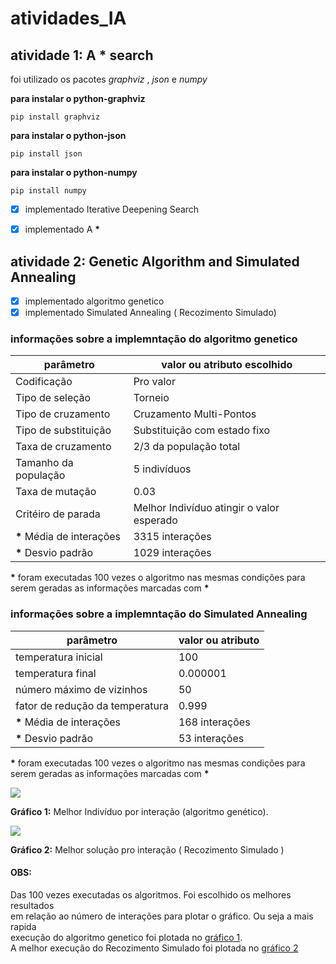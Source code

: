 # atividades_IA

## atividade 1: A * search

foi utilizado os pacotes *graphviz* , *json* e *numpy*  

__para instalar o python-graphviz__

````shell
pip install graphviz
````

__para instalar o python-json__

````shell
pip install json
````

__para instalar o python-numpy__

````shell
pip install numpy
````

- [x] implementado Iterative Deepening Search
- [x] implementado A __*__


## atividade 2: Genetic Algorithm and Simulated Annealing

- [x] implementado algoritmo genetico
- [x] implementado Simulated Annealing ( Recozimento Simulado)

### informações sobre a implemntação do algoritmo genetico

parâmetro                          |valor ou atributo escolhido
-----------------------------------|---------------------------
Codificação                        | Pro valor
Tipo de seleção                    | Torneio
Tipo de cruzamento                 | Cruzamento Multi-Pontos
Tipo de substituição               | Substituição com estado fixo
Taxa de cruzamento                 | 2/3 da população total
Tamanho da população               | 5 indivíduos
Taxa de mutação                    | 0.03
Critéiro de parada                 | Melhor Indivíduo atingir o valor esperado
__*__ Média de interações          | 3315 interações
__*__ Desvio padrão                | 1029 interações

__*__ foram executadas 100 vezes o algoritmo nas mesmas condições para  
serem geradas as informações marcadas com __*__

### informações sobre a implemntação do Simulated Annealing

parâmetro                          |valor ou atributo 
-----------------------------------|------------------
temperatura inicial                | 100
temperatura final                  | 0.000001
número máximo de vizinhos          | 50
fator de redução da temperatura    | 0.999
__*__ Média de interações          | 168 interações
__*__ Desvio padrão                | 53 interações  

__*__ foram executadas 100 vezes o algoritmo nas mesmas condições para  
serem geradas as informações marcadas com __*__  

<img id="grafico1" src="atividade_2_Genetic_Algorithm_and_Simulated_Annealing/gráficos/Rastrigin_Por_Interacao.png">  
  
__Gráfico 1:__ Melhor Indivíduo por interação (algoritmo genético).  

<img id="grafico2" src="atividade_2_Genetic_Algorithm_and_Simulated_Annealing/gráficos/recozimentoSimulado.png">  
  
__Gráfico 2:__ Melhor solução pro interação ( Recozimento Simulado )  

#### OBS:
Das 100 vezes executadas os algoritmos. Foi escolhido os melhores resultados  
em relação ao número de interações para plotar o gráfico. Ou seja a mais rapida  
execução do algoritmo genetico foi plotada no [gráfico 1](#grafico1).  
A melhor execução do Recozimento Simulado foi plotada no [gráfico 2](#grafico2)